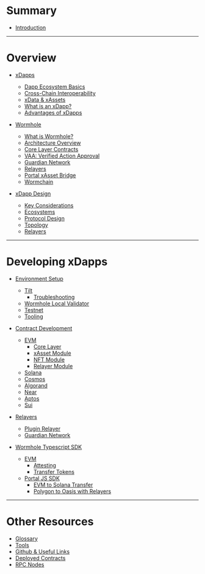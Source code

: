 # Summary

- [Introduction](./introduction/introduction.md)

---

# Overview

- [xDapps](./dapps/0_xdappOverview.md)

  - [Dapp Ecosystem Basics](./dapps/1_defiBasics.md)
  - [Cross-Chain Interoperability](./dapps/2_crossChainInteroperability.md)
  - [xData & xAssets](./dapps/3_xdataxassets.md)
  - [What is an xDapp?](./dapps/4_whatIsanXdapp.md)
  - [Advantages of xDapps](./dapps/5_advantages.md)

- [Wormhole](./wormhole/0_wormholeOverview.md)

  - [What is Wormhole?](./wormhole/1_whatIsWormhole.md)
  - [Architecture Overview](./wormhole/2_architectureOverview.md)
  - [Core Layer Contracts](./wormhole/3_coreLayerContracts.md)
  - [VAA: Verified Action Approval](./wormhole/4_vaa.md)
  - [Guardian Network](./wormhole/5_guardianNetwork.md)
  - [Relayers](./wormhole/6_relayers.md)
  - [Portal xAsset Bridge](./wormhole/7_portalTokenBridge.md)
  - [Wormchain](./wormhole/8_wormchain.md)

- [xDapp Design](./dapps/architecture/0_dappDesign.md)

  - [Key Considerations](./dapps/architecture/1_keyConsiderations.md)
  - [Ecosystems](./dapps/architecture/2_ecosystems.md)
  - [Protocol Design](./dapps/architecture/3_protocolDesign.md)
  - [Topology](./dapps/architecture/4_topology.md)
  - [Relayers](./dapps/architecture/5_relayers.md)

---

# Developing xDapps

- [Environment Setup](./technical/env/environments.md)

  - [Tilt](./technical/env/tilt.md)
    - [Troubleshooting](./technical/env/troubleshooting.md)
  - [Wormhole Local Validator](./technical/env/wlv.md)
  - [Testnet](./technical/env/testnet.md)
  - [Tooling](./technical/env/tooling.md)

- [Contract Development]()

  - [EVM](./technical/evm//overview.md)
    - [Core Layer](./technical/evm/coreLayer.md)
    - [xAsset Module](./technical/evm/xassetLayer.md)
    - [NFT Module](./technical/evm/nftLayer.md)
    - [Relayer Module](./technical/evm/relayer.md)
  - [Solana]()
  - [Cosmos]()
  - [Algorand]()
  - [Near]()
  - [Aptos]()
  - [Sui]()

- [Relayers](./technical/relayer/overview.md)

  - [Plugin Relayer](./technical/relayer/pluginRelayers.md)
  - [Guardian Network](./technical/relayer/guardianNetwork.md)

- [Wormhole Typescript SDK](./development/portal/overview.md)
  - [EVM]()
    - [Attesting](./development/portal/evm/attestingToken.md)
    - [Transfer Tokens](./development/portal/evm/tokenTransfer.md)
  - [Portal JS SDK](./development/portal/sdkjs/overview.md)
    - [EVM to Solana Transfer](./development/portal/sdkjs/evm-solana-transfer.md)
    - [Polygon to Oasis with Relayers](./development/portal/sdkjs/polygon-oasis-relayer.md)

---

# Other Resources

- [Glossary](./reference/glossary.md)
- [Tools](./reference/tools.md)
- [Github & Useful Links](./reference/github.md)
- [Deployed Contracts](./reference/contracts.md)
- [RPC Nodes](./reference/rpcnodes.md)
